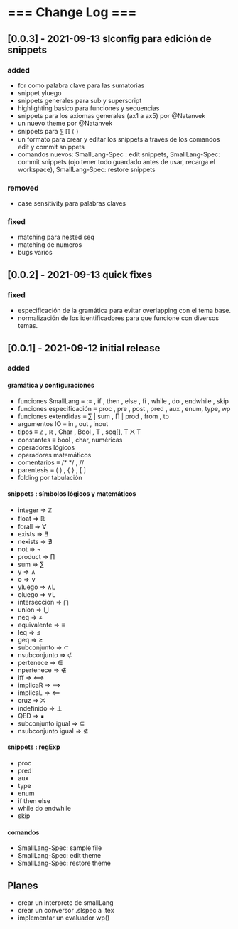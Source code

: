# === Change Log === #
## [0.0.3] - 2021-09-13 slconfig para edición de snippets
### added ###
- for como palabra clave para las sumatorias
- snippet yluego
- snippets generales para sub y superscript
- highlighting basico para funciones y secuencias
- snippets para los axiomas generales (ax1 a ax5) por @Natanvek
- un nuevo theme por @Natanvek
- snippets para ⅀ ℿ ⟨ ⟩
- un formato para crear y editar los snippets  a través de los comandos edit y commit snippets 
- comandos nuevos: SmallLang-Spec : edit snippets, SmallLang-Spec: commit snippets (ojo tener todo guardado antes de usar, recarga el workspace), SmallLang-Spec: restore snippets

### removed ###
- case sensitivity para palabras claves

### fixed ###
- matching para nested seq
- matching de numeros
- bugs varios

## [0.0.2] - 2021-09-13 quick fixes
### fixed ###
- especificación de la gramática para evitar overlapping con el tema base.
- normalización de los identificadores para que funcione con diversos temas.

## [0.0.1] - 2021-09-12 initial release 
### added ###
#### gramática y configuraciones

- funciones SmallLang ≡ := , if , then , else , fi , while , do , endwhile , skip 
- funciones especificación ≡ proc ,  pre , post , pred , aux , enum, type, wp
- funciones extendidas ≡ ∑ | sum , ∏ | prod , from , to
- argumentos IO ≡  in , out , inout
- tipos ≡ ℤ , ℝ , Char , Bool , T , seq[], T ⨉ T
- constantes ≡ bool , char, numéricas
- operadores lógicos
- operadores matemáticos
- comentarios ≡ /*  */ , //
- parentesis ≡ ( ) , { } , [ ]
- folding por tabulación

#### snippets : símbolos lógicos y matemáticos

- integer       =>   ℤ
- float         =>   ℝ
- forall        =>   ∀
- exists        =>   ∃
- nexists       =>   ∄
- not           =>   ¬
- product       =>   ∏
- sum           =>   ∑
- y             =>   ∧
- o             =>   ∨
- yluego        =>   ∧L
- oluego        =>   ∨L
- interseccion  =>   ⋂
- union         =>   ⋃
- neq           =>   ≠
- equivalente   =>   ≡
- leq           =>   ≤ 
- geq           =>   ≥
- subconjunto   =>   ⊂
- nsubconjunto  =>   ⊄
- pertenece     =>   ∈
- npertenece    =>   ∉
- iff           =>   ⟺
- implicaR      =>   ⟹
- implicaL      =>   ⟸
- cruz          =>   ⨉
- indefinido    =>   ⊥
- QED           =>   ∎
- subconjunto igual  =>  ⊆ 
- nsubconjunto igual =>  ⊈

#### snippets : regExp

- proc
- pred
- aux
- type
- enum
- if then else
- while do endwhile
- skip 

#### comandos

- SmallLang-Spec: sample file 
- SmallLang-Spec: edit theme 
- SmallLang-Spec: restore theme 
      
## Planes 
- crear un interprete de smallLang
- crear un conversor .slspec a .tex
- implementar un evaluador wp()
